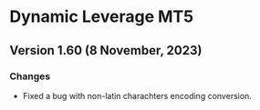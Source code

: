 # Dynamic Leverage MT5

## Version 1.60 (8 November, 2023)
### Changes
* Fixed a bug with non-latin charachters encoding conversion.
